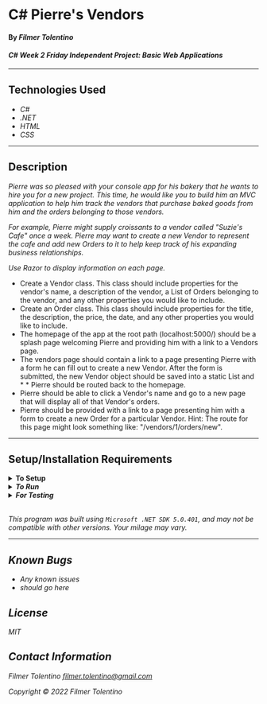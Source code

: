# C# Pierre's Vendors

#### By _**Filmer Tolentino**_  

#### _C# Week 2 Friday Independent Project: Basic Web Applications_  

---
## Technologies Used

* _C#_
* _.NET_
* _HTML_
* _CSS_

---
## Description

_Pierre was so pleased with your console app for his bakery that he wants to hire you for a new project. This time, he would like you to build him an MVC application to help him track the vendors that purchase baked goods from him and the orders belonging to those vendors._

_For example, Pierre might supply croissants to a vendor called "Suzie's Cafe" once a week. Pierre may want to create a new Vendor to represent the cafe and add new Orders to it to help keep track of his expanding business relationships._

_Use Razor to display information on each page._

* Create a Vendor class. This class should include properties for the vendor's name, a description of the vendor, a List of Orders belonging to the vendor, and any other properties you would like to include.
* Create an Order class. This class should include properties for the title, the description, the price, the date, and any other properties you would like to include.
* The homepage of the app at the root path (localhost:5000/) should be a splash page welcoming Pierre and providing him with a link to a Vendors page.
* The vendors page should contain a link to a page presenting Pierre with a form he can fill out to create a new Vendor. After the form is submitted, the new Vendor object should be saved into a static List and * * Pierre should be routed back to the homepage.
* Pierre should be able to click a Vendor's name and go to a new page that will display all of that Vendor's orders.
* Pierre should be provided with a link to a page presenting him with a form to create a new Order for a particular Vendor. Hint: The route for this page might look something like: "/vendors/1/orders/new".

---
## Setup/Installation Requirements

<details>
<summary><strong>To Setup</strong></summary>
<li>Install <em>Microsoft .NET SDK<em></li>
<li>Clone the repo

```sh
$ git clone
```
</li>
</details>

<details>
<summary><strong>To Run</strong></summary>
Navigate to  
   <pre>VendorOrder.Solution
   ├── <strong>PierresVendors</strong>
   └── PierresVendors.Tests</pre>

```
$ dotnet restore
```
```
$ dotnet run
```
</details>

<details>
<summary><strong>For Testing</strong></summary>
Navigate to  
    <pre>VendorOrder.Solution
    ├── PierresVendors
    └── <strong>PierresVendors.Tests</strong></pre>

```
$ dotnet restore
```
```
$ dotnet test
```

</details>
<br/>

This program was built using *`Microsoft .NET SDK 5.0.401`*, and may not be compatible with other versions. Your milage may vary.

---
## Known Bugs

* _Any known issues_
* _should go here_

## License
MIT

## Contact Information
Filmer Tolentino <filmer.tolentino@gmail.com>

Copyright &copy; 2022 Filmer Tolentino